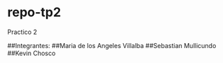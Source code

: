 # repo-tp2
Practico 2

##Integrantes:
##Maria de los Angeles Villalba
##Sebastian Mullicundo
##Kevin Chosco
